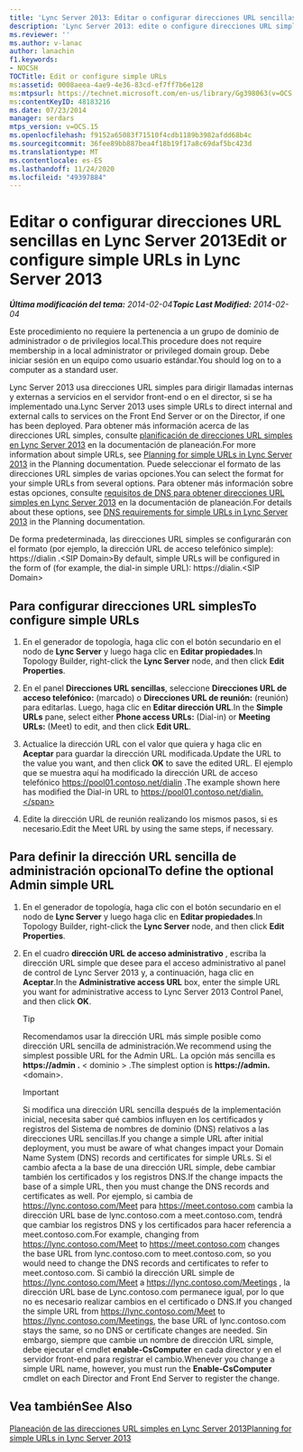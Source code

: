 ```yaml
---
title: 'Lync Server 2013: Editar o configurar direcciones URL sencillas'
description: 'Lync Server 2013: edite o configure direcciones URL simples.'
ms.reviewer: ''
ms.author: v-lanac
author: lanachin
f1.keywords:
- NOCSH
TOCTitle: Edit or configure simple URLs
ms:assetid: 0008aeea-4ae9-4e36-83cd-ef7ff7b6e128
ms:mtpsurl: https://technet.microsoft.com/en-us/library/Gg398063(v=OCS.15)
ms:contentKeyID: 48183216
ms.date: 07/23/2014
manager: serdars
mtps_version: v=OCS.15
ms.openlocfilehash: f9152a65083f71510f4cdb1189b3982afdd68b4c
ms.sourcegitcommit: 36fee89bb887bea4f18b19f17a8c69daf5bc423d
ms.translationtype: MT
ms.contentlocale: es-ES
ms.lasthandoff: 11/24/2020
ms.locfileid: "49397884"
---
```

# <a name="edit-or-configure-simple-urls-in-lync-server-2013"></a><span data-ttu-id="6716d-103">Editar o configurar direcciones URL sencillas en Lync Server 2013</span><span class="sxs-lookup"><span data-stu-id="6716d-103">Edit or configure simple URLs in Lync Server 2013</span></span>

<div data-xmlns="http://www.w3.org/1999/xhtml">

<div class="topic" data-xmlns="http://www.w3.org/1999/xhtml" data-msxsl="urn:schemas-microsoft-com:xslt" data-cs="https://msdn.microsoft.com/">

<div data-asp="https://msdn2.microsoft.com/asp">



</div>

<div id="mainSection">

<div id="mainBody"><span data-ttu-id="6716d-104">

<span> </span></span><span class="sxs-lookup"><span data-stu-id="6716d-104">

<span> </span></span></span>

<span data-ttu-id="6716d-105">_**Última modificación del tema:** 2014-02-04_</span><span class="sxs-lookup"><span data-stu-id="6716d-105">_**Topic Last Modified:** 2014-02-04_</span></span>

<span data-ttu-id="6716d-106">Este procedimiento no requiere la pertenencia a un grupo de dominio de administrador o de privilegios local.</span><span class="sxs-lookup"><span data-stu-id="6716d-106">This procedure does not require membership in a local administrator or privileged domain group.</span></span> <span data-ttu-id="6716d-107">Debe iniciar sesión en un equipo como usuario estándar.</span><span class="sxs-lookup"><span data-stu-id="6716d-107">You should log on to a computer as a standard user.</span></span>

<span data-ttu-id="6716d-108">Lync Server 2013 usa direcciones URL simples para dirigir llamadas internas y externas a servicios en el servidor front-end o en el director, si se ha implementado una.</span><span class="sxs-lookup"><span data-stu-id="6716d-108">Lync Server 2013 uses simple URLs to direct internal and external calls to services on the Front End Server or on the Director, if one has been deployed.</span></span> <span data-ttu-id="6716d-109">Para obtener más información acerca de las direcciones URL simples, consulte [planificación de direcciones URL simples en Lync Server 2013](lync-server-2013-planning-for-simple-urls.md) en la documentación de planeación.</span><span class="sxs-lookup"><span data-stu-id="6716d-109">For more information about simple URLs, see [Planning for simple URLs in Lync Server 2013](lync-server-2013-planning-for-simple-urls.md) in the Planning documentation.</span></span> <span data-ttu-id="6716d-110">Puede seleccionar el formato de las direcciones URL simples de varias opciones.</span><span class="sxs-lookup"><span data-stu-id="6716d-110">You can select the format for your simple URLs from several options.</span></span> <span data-ttu-id="6716d-111">Para obtener más información sobre estas opciones, consulte [requisitos de DNS para obtener direcciones URL simples en Lync Server 2013](lync-server-2013-dns-requirements-for-simple-urls.md) en la documentación de planeación.</span><span class="sxs-lookup"><span data-stu-id="6716d-111">For details about these options, see [DNS requirements for simple URLs in Lync Server 2013](lync-server-2013-dns-requirements-for-simple-urls.md) in the Planning documentation.</span></span>

<span data-ttu-id="6716d-112">De forma predeterminada, las direcciones URL simples se configurarán con el formato (por ejemplo, la dirección URL de acceso telefónico simple): https://dialin .\<SIP Domain\></span><span class="sxs-lookup"><span data-stu-id="6716d-112">By default, simple URLs will be configured in the form of (for example, the dial-in simple URL): https://dialin.\<SIP Domain\></span></span>

<div>

## <a name="to-configure-simple-urls"></a><span data-ttu-id="6716d-113">Para configurar direcciones URL simples</span><span class="sxs-lookup"><span data-stu-id="6716d-113">To configure simple URLs</span></span>

1.  <span data-ttu-id="6716d-114">En el generador de topología, haga clic con el botón secundario en el nodo de **Lync Server** y luego haga clic en **Editar propiedades**.</span><span class="sxs-lookup"><span data-stu-id="6716d-114">In Topology Builder, right-click the **Lync Server** node, and then click **Edit Properties**.</span></span>

2.  <span data-ttu-id="6716d-115">En el panel **Direcciones URL sencillas**, seleccione **Direcciones URL de acceso telefónico:** (marcado) o **Direcciones URL de reunión:** (reunión) para editarlas. Luego, haga clic en **Editar dirección URL**.</span><span class="sxs-lookup"><span data-stu-id="6716d-115">In the **Simple URLs** pane, select either **Phone access URLs:** (Dial-in) or **Meeting URLs:** (Meet) to edit, and then click **Edit URL**.</span></span>

3.  <span data-ttu-id="6716d-116">Actualice la dirección URL con el valor que quiera y haga clic en **Aceptar** para guardar la dirección URL modificada.</span><span class="sxs-lookup"><span data-stu-id="6716d-116">Update the URL to the value you want, and then click **OK** to save the edited URL.</span></span> <span data-ttu-id="6716d-117">El ejemplo que se muestra aquí ha modificado la dirección URL de acceso telefónico https://pool01.contoso.net/dialin .</span><span class="sxs-lookup"><span data-stu-id="6716d-117">The example shown here has modified the Dial-in URL to https://pool01.contoso.net/dialin.</span></span>

4.  <span data-ttu-id="6716d-118">Edite la dirección URL de reunión realizando los mismos pasos, si es necesario.</span><span class="sxs-lookup"><span data-stu-id="6716d-118">Edit the Meet URL by using the same steps, if necessary.</span></span>

</div>

<div>

## <a name="to-define-the-optional-admin-simple-url"></a><span data-ttu-id="6716d-119">Para definir la dirección URL sencilla de administración opcional</span><span class="sxs-lookup"><span data-stu-id="6716d-119">To define the optional Admin simple URL</span></span>

1.  <span data-ttu-id="6716d-120">En el generador de topología, haga clic con el botón secundario en el nodo de **Lync Server** y luego haga clic en **Editar propiedades**.</span><span class="sxs-lookup"><span data-stu-id="6716d-120">In Topology Builder, right-click the **Lync Server** node, and then click **Edit Properties**.</span></span>

2.  <span data-ttu-id="6716d-121">En el cuadro **dirección URL de acceso administrativo** , escriba la dirección URL simple que desee para el acceso administrativo al panel de control de Lync Server 2013 y, a continuación, haga clic en **Aceptar**.</span><span class="sxs-lookup"><span data-stu-id="6716d-121">In the **Administrative access URL** box, enter the simple URL you want for administrative access to Lync Server 2013 Control Panel, and then click **OK**.</span></span>
    
    <div>
    

    > [!TIP]  
    > <span data-ttu-id="6716d-122">Recomendamos usar la dirección URL más simple posible como dirección URL sencilla de administración.</span><span class="sxs-lookup"><span data-stu-id="6716d-122">We recommend using the simplest possible URL for the Admin URL.</span></span> <span data-ttu-id="6716d-123">La opción más sencilla es <STRONG> https://admin .</STRONG> &lt; dominio &gt; .</span><span class="sxs-lookup"><span data-stu-id="6716d-123">The simplest option is <STRONG>https://admin.</STRONG>&lt;domain&gt;.</span></span>

    
    </div>
    
    <div>
    

    > [!IMPORTANT]  
    > <span data-ttu-id="6716d-124">Si modifica una dirección URL sencilla después de la implementación inicial, necesita saber qué cambios influyen en los certificados y registros del Sistema de nombres de dominio (DNS) relativos a las direcciones URL sencillas.</span><span class="sxs-lookup"><span data-stu-id="6716d-124">If you change a simple URL after initial deployment, you must be aware of what changes impact your Domain Name System (DNS) records and certificates for simple URLs.</span></span> <span data-ttu-id="6716d-125">Si el cambio afecta a la base de una dirección URL simple, debe cambiar también los certificados y los registros DNS.</span><span class="sxs-lookup"><span data-stu-id="6716d-125">If the change impacts the base of a simple URL, then you must change the DNS records and certificates as well.</span></span> <span data-ttu-id="6716d-126">Por ejemplo, si cambia de https://lync.contoso.com/Meet para https://meet.contoso.com cambia la dirección URL base de lync.contoso.com a meet.contoso.com, tendrá que cambiar los registros DNS y los certificados para hacer referencia a meet.contoso.com.</span><span class="sxs-lookup"><span data-stu-id="6716d-126">For example, changing from https://lync.contoso.com/Meet to https://meet.contoso.com changes the base URL from lync.contoso.com to meet.contoso.com, so you would need to change the DNS records and certificates to refer to meet.contoso.com.</span></span> <span data-ttu-id="6716d-127">Si cambió la dirección URL simple de https://lync.contoso.com/Meet a https://lync.contoso.com/Meetings , la dirección URL base de Lync.contoso.com permanece igual, por lo que no es necesario realizar cambios en el certificado o DNS.</span><span class="sxs-lookup"><span data-stu-id="6716d-127">If you changed the simple URL from https://lync.contoso.com/Meet to https://lync.contoso.com/Meetings, the base URL of lync.contoso.com stays the same, so no DNS or certificate changes are needed.</span></span> <span data-ttu-id="6716d-128">Sin embargo, siempre que cambie un nombre de dirección URL simple, debe ejecutar el cmdlet <STRONG>enable-CsComputer</STRONG> en cada director y en el servidor front-end para registrar el cambio.</span><span class="sxs-lookup"><span data-stu-id="6716d-128">Whenever you change a simple URL name, however, you must run the <STRONG>Enable-CsComputer</STRONG> cmdlet on each Director and Front End Server to register the change.</span></span>

    
    </div>

</div>

<div>

## <a name="see-also"></a><span data-ttu-id="6716d-129">Vea también</span><span class="sxs-lookup"><span data-stu-id="6716d-129">See Also</span></span>


[<span data-ttu-id="6716d-130">Planeación de las direcciones URL simples en Lync Server 2013</span><span class="sxs-lookup"><span data-stu-id="6716d-130">Planning for simple URLs in Lync Server 2013</span></span>](lync-server-2013-planning-for-simple-urls.md)  
  

<span data-ttu-id="6716d-131"></div>

</div>

<span> </span>

</div>

</div>

</span><span class="sxs-lookup"><span data-stu-id="6716d-131"></div>

</div>

<span> </span>

</div>

</div>

</span></span></div>

